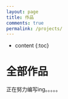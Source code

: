 ```yaml
---
layout: page
title: 作品
comments: true
permalink: /projects/
---
```


* content
{:toc}

# 全部作品
正在努力编写ing。。。。。



